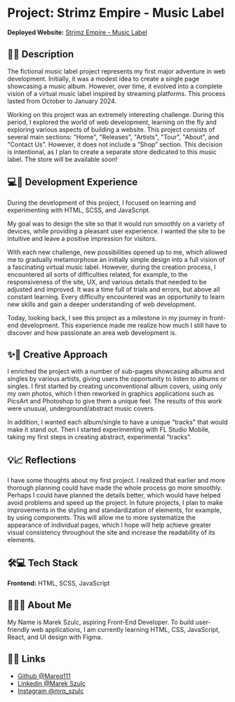﻿# Project: Strimz Empire - Music Label

**Deployed Website:** [Strimz Empire - Music Label](https://strimz.netlify.app/)

## 📀🎶 Description

The fictional music label project represents my first major adventure in web development. Initially, it was a modest idea to create a single page showcasing a music album. However, over time, it evolved into a complete vision of a virtual music label inspired by streaming platforms. This process lasted from October to January 2024.

Working on this project was an extremely interesting challenge. During this period, I explored the world of web development, learning on the fly and exploring various aspects of building a website. This project consists of several main sections: "Home", "Releases", "Artists", "Tour", "About", and "Contact Us". However, it does not include a “Shop” section. This decision is intentional, as I plan to create a separate store dedicated to this music label. The store will be available soon!

## 💻🔧 Development Experience

During the development of this project, I focused on learning and experimenting with HTML, SCSS, and JavaScript.

My goal was to design the site so that it would run smoothly on a variety of devices, while providing a pleasant user experience. I wanted the site to be intuitive and leave a positive impression for visitors.

With each new challenge, new possibilities opened up to me, which allowed me to gradually metamorphose an initially simple design into a full vision of a fascinating virtual music label. However, during the creation process, I encountered all sorts of difficulties related, for example, to the responsiveness of the site, UX, and various details that needed to be adjusted and improved. It was a time full of trials and errors, but above all constant learning. Every difficulty encountered was an opportunity to learn new skills and gain a deeper understanding of web development.

Today, looking back, I see this project as a milestone in my journey in front-end development. This experience made me realize how much I still have to discover and how passionate an area web development is.

## ✨🚀 Creative Approach

I enriched the project with a number of sub-pages showcasing albums and singles by various artists, giving users the opportunity to listen to albums or singles. I first started by creating unconventional album covers, using only my own photos, which I then reworked in graphics applications such as PicsArt and Photoshop to give them a unique feel. The results of this work were unusual, underground/abstract music covers.

In addition, I wanted each album/single to have a unique "tracks" that would make it stand out. Then I started experimenting with FL Studio Mobile, taking my first steps in creating abstract, experimental "tracks".

## 💡📈 Reflections

I have some thoughts about my first project. I realized that earlier and more thorough planning could have made the whole process go more smoothly. Perhaps I could have planned the details better, which would have helped avoid problems and speed up the project. In future projects, I plan to make improvements in the styling and standardization of elements, for example, by using components. This will allow me to more systematize the appearance of individual pages, which I hope will help achieve greater visual consistency throughout the site and increase the readability of its elements.

## 🛠️💻 Tech Stack

**Frontend:** HTML, SCSS, JavaScript

## 🙋‍♂️💼 About Me

My Name is Marek Szulc, aspiring Front-End Developer. To build user-friendly web applications, I am currently learning HTML, CSS, JavaScript, React, and UI design with Figma.

## 🔗🌐 Links

- [Github @Mareq111](https://github.com/Mareq111)
- [Linkedin @Marek Szulc](https://www.linkedin.com/in/marek-szulc-156307247/)
- [Instagram @mrq_szulc](https://www.instagram.com/mrq_szulc/)
